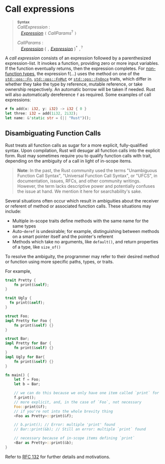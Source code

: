 # Call expressions

> **<sup>Syntax</sup>**\
> _CallExpression_ :\
> &nbsp;&nbsp; [_Expression_] `(` _CallParams_<sup>?</sup> `)`
>
> _CallParams_ :\
> &nbsp;&nbsp; [_Expression_]&nbsp;( `,` [_Expression_] )<sup>\*</sup> `,`<sup>?</sup>

A _call expression_ consists of an expression followed by a parenthesized
expression-list. It invokes a function, providing zero or more input variables.
If the function eventually returns, then the expression completes. For
[non-function types](../../types/function-item.md), the expression f(...) uses
the method on one of the [`std::ops::Fn`], [`std::ops::FnMut`] or
[`std::ops::FnOnce`] traits, which differ in whether they take the type by
reference, mutable reference, or take ownership respectively. An automatic
borrow will be taken if needed. Rust will also automatically dereference `f` as
required. Some examples of call expressions:

```rust
# fn add(x: i32, y: i32) -> i32 { 0 }
let three: i32 = add(1i32, 2i32);
let name: &'static str = (|| "Rust")();
```

## Disambiguating Function Calls

Rust treats all function calls as sugar for a more explicit, fully-qualified
syntax. Upon compilation, Rust will desugar all function calls into the explicit
form. Rust may sometimes require you to qualify function calls with trait,
depending on the ambiguity of a call in light of in-scope items.

> **Note**: In the past, the Rust community used the terms "Unambiguous
> Function Call Syntax", "Universal Function Call Syntax", or "UFCS", in
> documentation, issues, RFCs, and other community writings. However, the term
> lacks descriptive power and potentially confuses the issue at hand. We mention
> it here for searchability's sake.

Several situations often occur which result in ambiguities about the receiver or
referent of method or associated function calls. These situations may include:

* Multiple in-scope traits define methods with the same name for the same types
* Auto-`deref` is undesirable; for example, distinguishing between methods on a
  smart pointer itself and the pointer's referent
* Methods which take no arguments, like `default()`, and return properties of a
  type, like `size_of()`

To resolve the ambiguity, the programmer may refer to their desired method or
function using more specific paths, types, or traits.

For example,

```rust
trait Pretty {
    fn print(&self);
}

trait Ugly {
  fn print(&self);
}

struct Foo;
impl Pretty for Foo {
    fn print(&self) {}
}

struct Bar;
impl Pretty for Bar {
    fn print(&self) {}
}
impl Ugly for Bar{
    fn print(&self) {}
}

fn main() {
    let f = Foo;
    let b = Bar;

    // we can do this because we only have one item called `print` for `Foo`s
    f.print();
    // more explicit, and, in the case of `Foo`, not necessary
    Foo::print(&f);
    // if you're not into the whole brevity thing
    <Foo as Pretty>::print(&f);

    // b.print(); // Error: multiple 'print' found
    // Bar::print(&b); // Still an error: multiple `print` found

    // necessary because of in-scope items defining `print`
    <Bar as Pretty>::print(&b);
}
```

Refer to [RFC 132] for further details and motivations.

[`std::ops::Fn`]: ../../../std/ops/trait.Fn.html
[`std::ops::FnMut`]: ../../../std/ops/trait.FnMut.html
[`std::ops::FnOnce`]: ../../../std/ops/trait.FnOnce.html
[RFC 132]: https://github.com/rust-lang/rfcs/blob/master/text/0132-ufcs.md

[_Expression_]: ../../expressions.md
